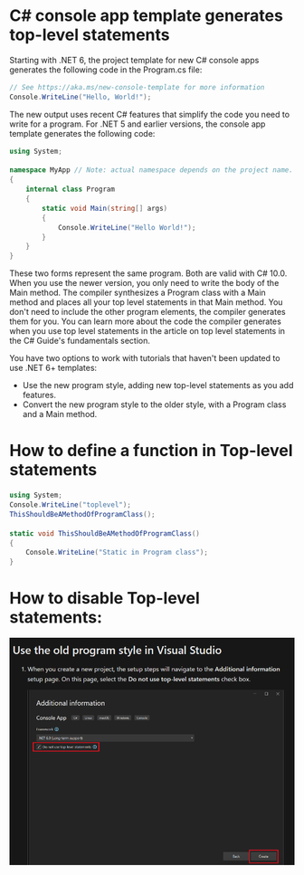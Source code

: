 # C# console app template generates top-level statements

Starting with .NET 6, the project template for new C# console apps generates the following code in the Program.cs file:

```csharp
// See https://aka.ms/new-console-template for more information
Console.WriteLine("Hello, World!");
```

The new output uses recent C# features that simplify the code you need to write for a program. For .NET 5 and earlier versions, the console app template generates the following code:

```csharp
using System;

namespace MyApp // Note: actual namespace depends on the project name.
{
    internal class Program
    {
        static void Main(string[] args)
        {
            Console.WriteLine("Hello World!");
        }
    }
}
```

These two forms represent the same program. Both are valid with C# 10.0. When you use the newer version, you only need to write the body of the Main method. The compiler synthesizes a Program class with a Main method and places all your top level statements in that Main method. You don't need to include the other program elements, the compiler generates them for you. You can learn more about the code the compiler generates when you use top level statements in the article on top level statements in the C# Guide's fundamentals section.

You have two options to work with tutorials that haven't been updated to use .NET 6+ templates:

- Use the new program style, adding new top-level statements as you add features.
- Convert the new program style to the older style, with a Program class and a Main method.

# How to define a function in Top-level statements

```csharp
using System;
Console.WriteLine("toplevel");
ThisShouldBeAMethodOfProgramClass();

static void ThisShouldBeAMethodOfProgramClass()
{
    Console.WriteLine("Static in Program class");
}
```

# How to disable Top-level statements:

<p align="center">
<img src="assets/image.png"/>
</p>